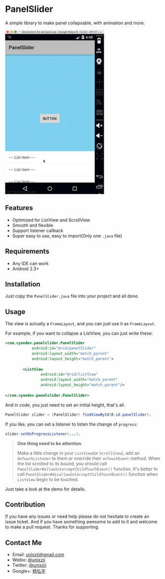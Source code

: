 # PanelSlider
A simple library to make panel collapsable, with animation and more.

![](https://raw.githubusercontent.com/unixzii/AndroidPanelSlider/master/image/screenshot.gif)

## Features
  * Optimized for ListView and ScrollView
  * Smooth and flexible
  * Support listener callback
  * Super easy to use, easy to import(Only one `.java` file)

## Requirements
  * Any IDE can work
  * Android 2.3+

## Installation
Just copy the `PanelSlider.java` file into your project and all done.

## Usage
The view is actually a `FrameLayout`, and you can just use it as `FrameLayout`.

For example, if you want to collapse a ListView, you can just write these:

```xml
<com.cyandev.panelslider.PanelSlider
            android:id="@+id/panelSlider"
            android:layout_width="match_parent"
            android:layout_height="match_parent">

        <ListView
                android:id="@+id/listView"
                android:layout_width="match_parent"
                android:layout_height="match_parent"/>

</com.cyandev.panelslider.PanelSlider>
```

And in code, you just need to set an initial height, that's all.

```java
PanelSlider slider = (PanelSlider) findViewById(R.id.panelSlider);     slider.setInitialHeight(500);
```

If you like, you can set a listener to listen the change of `progress`:

```java
slider.setOnProgressListener(...);
```

> **One thing need to be attention.**
> 
> Make a little change in your `ListView`(or `ScrollView`), add an `OnTouchListener` to them or override their `onTouchEvent` method. When the list scrolled to its bound, you should call `PanelSlider#allowInterceptChildTouchEvent()` function. It's better to call `PanelSlider#disallowInterceptChildTouchEvent()` function when `ListView` begin to be touched.

Just take a look at the demo for details.

## Contribution
If you have any issues or need help please do not hesitate to create an issue ticket. And if you have something awesome to add to it and welcome to make a pull request. Thanks for supporting.

## Contact Me
  * Email: [unixzii@gmail.com](mailto:unixzii@gmail.com)
  * Weibo: [@unixzii](http://weibo.com/2834711045/profile)
  * Twitter: [@unixzii](https://twitter.com/unixzii)
  * Google+: [杨弘宇](https://plus.google.com/u/0/114460726879043684053)
